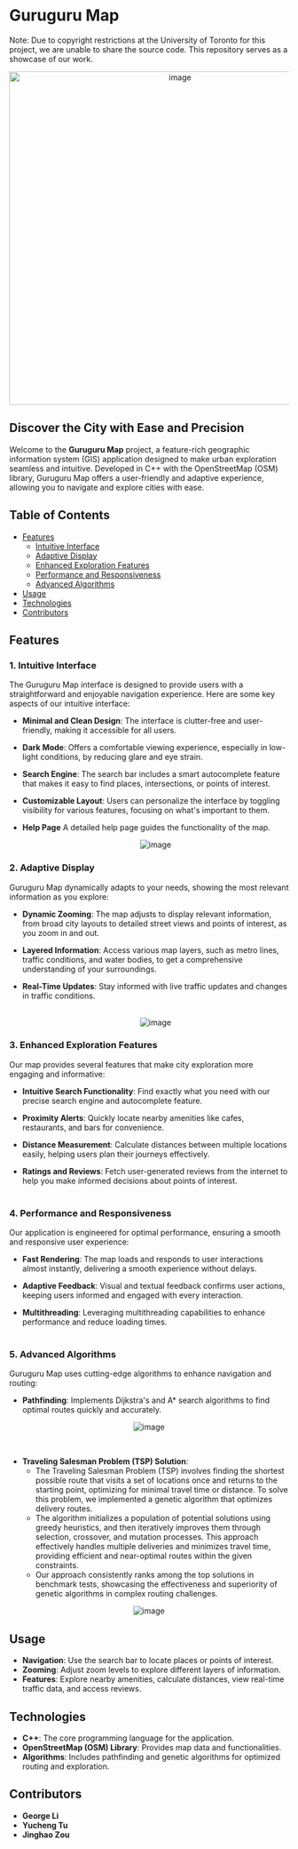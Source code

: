 # Guruguru Map
Note: Due to copyright restrictions at the University of Toronto for this project, we are unable to share the source code. This repository serves as a showcase of our work.
   <p align="center">
     <img src="https://github.com/user-attachments/assets/8dfcaa54-556e-4401-8669-38ff5d9d038e" alt="image", width=600/>
   </p>
   
## Discover the City with Ease and Precision

Welcome to the **Guruguru Map** project, a feature-rich geographic information system (GIS) application designed to make urban exploration seamless and intuitive. Developed in C++ with the OpenStreetMap (OSM) library, Guruguru Map offers a user-friendly and adaptive experience, allowing you to navigate and explore cities with ease.

## Table of Contents

- [Features](#features)
  - [Intuitive Interface](#1-intuitive-interface)
  - [Adaptive Display](#2-adaptive-display)
  - [Enhanced Exploration Features](#3-enhanced-exploration-features)
  - [Performance and Responsiveness](#4-performance-and-responsiveness)
  - [Advanced Algorithms](#5-advanced-algorithms)
- [Usage](#usage)
- [Technologies](#technologies)
- [Contributors](#contributors)

## Features

### 1. Intuitive Interface

The Guruguru Map interface is designed to provide users with a straightforward and enjoyable navigation experience. Here are some key aspects of our intuitive interface:

- **Minimal and Clean Design**: The interface is clutter-free and user-friendly, making it accessible for all users.

- **Dark Mode**: Offers a comfortable viewing experience, especially in low-light conditions, by reducing glare and eye strain.

- **Search Engine**: The search bar includes a smart autocomplete feature that makes it easy to find places, intersections, or points of interest.

- **Customizable Layout**: Users can personalize the interface by toggling visibility for various features, focusing on what's important to them.

- **Help Page** A detailed help page guides the functionality of the map. <br>

   <p align="center">
     <img src="https://github.com/user-attachments/assets/f2eb06bd-0fd0-4937-bbf3-d2dbca1b9266" alt="image"/>
   </p>



### 2. Adaptive Display

Guruguru Map dynamically adapts to your needs, showing the most relevant information as you explore:

- **Dynamic Zooming**: The map adjusts to display relevant information, from broad city layouts to detailed street views and points of interest, as you zoom in and out.

- **Layered Information**: Access various map layers, such as metro lines, traffic conditions, and water bodies, to get a comprehensive understanding of your surroundings.

- **Real-Time Updates**: Stay informed with live traffic updates and changes in traffic conditions.<br><br>

   <p align="center">
     <img src="https://github.com/user-attachments/assets/2a130064-0227-4e8e-b029-6406d41023c6" alt="image"/>
   </p>


### 3. Enhanced Exploration Features

Our map provides several features that make city exploration more engaging and informative:

- **Intuitive Search Functionality**: Find exactly what you need with our precise search engine and autocomplete feature.

- **Proximity Alerts**: Quickly locate nearby amenities like cafes, restaurants, and bars for convenience.

- **Distance Measurement**: Calculate distances between multiple locations easily, helping users plan their journeys effectively.

- **Ratings and Reviews**: Fetch user-generated reviews from the internet to help you make informed decisions about points of interest.<br><br>

 
### 4. Performance and Responsiveness

Our application is engineered for optimal performance, ensuring a smooth and responsive user experience:

- **Fast Rendering**: The map loads and responds to user interactions almost instantly, delivering a smooth experience without delays.

- **Adaptive Feedback**: Visual and textual feedback confirms user actions, keeping users informed and engaged with every interaction.

- **Multithreading**: Leveraging multithreading capabilities to enhance performance and reduce loading times.<br><br>


### 5. Advanced Algorithms

Guruguru Map uses cutting-edge algorithms to enhance navigation and routing:

- **Pathfinding**: Implements Dijkstra's and A* search algorithms to find optimal routes quickly and accurately. <br>

<p align="center">
  <img src="https://github.com/user-attachments/assets/86f67747-2808-4426-ba3c-98d49a875e5d" alt="image"/>
</p>
<br>

- **Traveling Salesman Problem (TSP) Solution**:
    - The Traveling Salesman Problem (TSP) involves finding the shortest possible route that visits a set of locations once and returns to the starting point, optimizing for minimal travel time or distance. To solve this problem, we implemented a genetic algorithm that optimizes delivery routes.
    - The algorithm initializes a population of potential solutions using greedy heuristics, and then iteratively improves them through selection, crossover, and mutation processes. This approach effectively handles multiple deliveries and minimizes travel time, providing efficient and near-optimal routes within the given constraints.
    - Our approach consistently ranks among the top solutions in benchmark tests, showcasing the effectiveness and superiority of genetic algorithms in complex routing challenges.<br>

<p align="center">
  <img src="https://github.com/user-attachments/assets/0fdd1298-141a-497d-82fe-75e134a313ec" alt="image"/>
</p>


## Usage

- **Navigation**: Use the search bar to locate places or points of interest.
- **Zooming**: Adjust zoom levels to explore different layers of information.
- **Features**: Explore nearby amenities, calculate distances, view real-time traffic data, and access reviews.

## Technologies

- **C++**: The core programming language for the application.
- **OpenStreetMap (OSM) Library**: Provides map data and functionalities.
- **Algorithms**: Includes pathfinding and genetic algorithms for optimized routing and exploration.

## Contributors

- **George Li**
- **Yucheng Tu**
- **Jinghao Zou**
